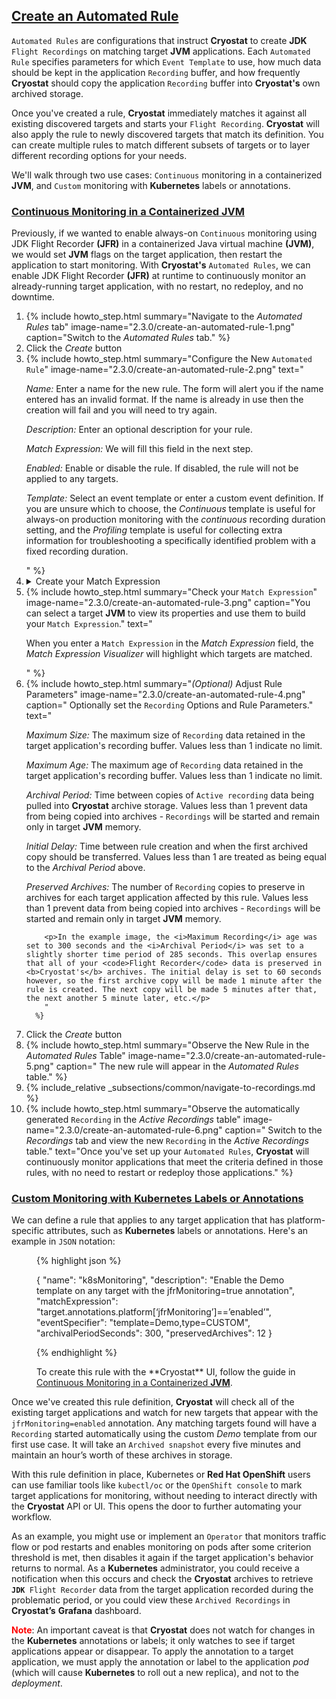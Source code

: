 ## [Create an Automated Rule](#create-an-automated-rule)

`Automated Rules` are configurations that instruct **Cryostat** to create **JDK** `Flight Recordings` on matching
target **JVM** applications. Each `Automated Rule` specifies parameters for which `Event Template` to use, how
much data should be kept in the application `Recording` buffer, and how frequently **Cryostat** should copy the
application `Recording` buffer into **Cryostat's** own archived storage.

Once you've created a rule, **Cryostat** immediately matches it against all existing discovered targets and starts your `Flight Recording`. **Cryostat** will also apply the rule to newly discovered targets that match its definition. You can create multiple rules to match different subsets of targets or to layer different recording options for your needs.

We'll walk through two use cases: `Continuous` monitoring in a containerized **JVM**, and `Custom` monitoring with **Kubernetes** labels or annotations.

### [Continuous Monitoring in a Containerized **JVM**](#continuous-monitoring-in-a-containerized-jvm)

Previously, if we wanted to enable always-on `Continuous` monitoring using JDK Flight Recorder **(JFR)** in a containerized Java virtual machine **(JVM)**, we would set **JVM** flags on the target application, then restart the application to start monitoring. With **Cryostat's** `Automated Rules`, we can enable JDK Flight Recorder  **(JFR)** at runtime to continuously monitor an already-running target application, with no restart, no redeploy, and no downtime.

<ol>
  <li>
      {% include howto_step.html
      summary="Navigate to the <i>Automated Rules</i> tab"
      image-name="2.3.0/create-an-automated-rule-1.png"
      caption="Switch to the <i>Automated Rules</i> tab."
    %}
  </li>
  <li>
    <summary>Click the <i>Create</i> button</summary>
  </li>
  <li>
      {% include howto_step.html
        summary="Configure the New <code>Automated Rule</code>"
        image-name="2.3.0/create-an-automated-rule-2.png"
        text="
      <p>
        <i>Name:</i> Enter a name for the new rule. The form will alert you if the name
        entered has an invalid format. If the name is already in use then the
        creation will fail and you will need to try again.
      </p>
      <p>
        <i>Description:</i> Enter an optional description for your rule.
      </p>
      <p>
        <i>Match Expression:</i> We will fill this field in the next step.
      </p>
      <p>
        <i>Enabled:</i> Enable or disable the rule. If disabled, the rule will not be applied to any targets.
      </p>
      <p>
        <i>Template:</i> Select an event template or enter a custom event definition. If you are
        unsure which to choose, the <i>Continuous</i> template is useful for
        always-on production monitoring with the <i>continuous</i> recording
        duration setting, and the <i>Profiling</i> template is useful for
        collecting extra information for troubleshooting a specifically
        identified problem with a fixed recording duration.
      </p>
      "
      %}
  </li>
  <li>
    <details>
        <summary>Create your Match Expression</summary>
        <p>
            The match expression in a rule definition is a <code>Java-like</code> snippet of code that <b>Cryostat</b> interprets and uses to determine if a rule should be applied to any given target. Match expressions should thus evaluate to a <code>boolean</code> value. The simplest match expressions would be the <code>booleans</code> true or false; if we use true, the rule will apply to every target. The expression has a target object in global scope, with the following form in <code>JSON</code> notation:
        </p>
        <figure>
{% highlight json %}
{
  "alias": "myAppAlias",
  "connectUrl": "service:jmx:rmi:///jndi/rmi://cryostat:9091/jmxrmi",
  "labels": {
    "com.example/service": "customer-login",
  },
  "annotations": {
    "platform": {
      "io.kubernetes/annotation": "annotated"
    },
    "cryostat": {
      "PORT": 9091,
      "HOST": "cryostat",
      "NAMESPACE": "myproject"
    }
  }
}
{% endhighlight %}
        </figure>
        <p>
          The <i>alias, connectUrl, labels, annotations.platform,</i> and <i>annotations.cryostat</i> properties are all guaranteed to be present on the target object. <i>alias</i> and <i>connectUrl</i> will be non-empty strings. The <i>labels</i> and <i>platform annotations</i> may be empty—in <b>OpenShift</b> or <b>Kubernetes</b>, these are populated from the labels and annotations applied to the target’s pod, if any. The <b>Cryostat</b> annotations map will vary per platform, but on <b>OpenShift</b> or <b>Kubernetes</b> you can expect the <i>HOST, PORT, NAMESPACE,</i> and <i>POD_NAME</i> keys to be present and non-empty.

          Here are some examples of <code>Match Expressions</code>:
        </p>
        <figure>

{% highlight bash %}
target.alias == ’com.example.MainClass’

target.alias == ’myAlias’

target.labels[‘com.example/service’] == ’customer-login’

target.labels[‘com.example/service’] != ’customer-login’

target.annotations.cryostat.PORT > 3000

target.annotations.cryostat.PORT > 3000 && target.annotations.platform[‘io.kubernetes/annotation’] == ‘enabled’

!!target.annotations.platform[‘io.kubernetes/annotation’]

/^customer-login[0-9]\*$/.test(target.alias)
{% endhighlight %}

</figure>
</details>

  </li>
  <li>
      {% include howto_step.html
        summary="Check your <code>Match Expression</code>"
        image-name="2.3.0/create-an-automated-rule-3.png"
        caption="You can select a target <b>JVM</b> to view its properties and use them to build your <code>Match Expression</code>."
        text="
          <p>
          When you enter a <code>Match Expression</code> in the <i>Match Expression</i> field, the <i>Match Expression Visualizer</i> will highlight which targets are matched.
          </p>
          "
      %}
  </li>
  <li>
      {% include howto_step.html
        summary="<i>(Optional)</i> Adjust Rule Parameters"
        image-name="2.3.0/create-an-automated-rule-4.png"
        caption="
          Optionally set the <code>Recording</code> Options and Rule Parameters."
        text="
        <p><i>Maximum Size:</i> The maximum size of <code>Recording</code> data retained in the target application's recording buffer. Values less than 1 indicate no limit.</p>
        <p><i>Maximum Age:</i> The maximum age of <code>Recording</code> data retained in the target application's recording buffer. Values less than 1 indicate no limit.</p>
        <p><i>Archival Period:</i> Time between copies of <code>Active recording</code> data being pulled into <b>Cryostat</b> archive storage.
        Values less than 1 prevent data from being copied into archives - <code>Recordings</code> will be started and remain only in target <b>JVM</b> memory.</p>
        <p><i>Initial Delay:</i> Time between rule creation and when the first archived copy should be transferred. Values less than 1 are treated as being equal to the <i>Archival Period</i> above.</p>
        <p><i>Preserved Archives:</i> The number of <code>Recording</code> copies to preserve in archives for each target application affected by this rule. Values less than 1 prevent data from being copied into archives - <code>Recordings</code> will be started and remain only in target <b>JVM</b> memory.</p>

        <p>In the example image, the <i>Maximum Recording</i> age was set to 300 seconds and the <i>Archival Period</i> was set to a slightly shorter time period of 285 seconds. This overlap ensures that all of your <code>Flight Recorder</code> data is preserved in <b>Cryostat's</b> archives. The initial delay is set to 60 seconds however, so the first archive copy will be made 1 minute after the rule is created. The next copy will be made 5 minutes after that, the next another 5 minute later, etc.</p>
        "
      %}

  </li>
  <li>
    <summary>Click the <i>Create</i> button</summary>
  </li>
  <li>
      {% include howto_step.html
        summary="Observe the New Rule in the <i>Automated Rules</i> Table"
        image-name="2.3.0/create-an-automated-rule-5.png"
        caption="
          The new rule will appear in the <i>Automated Rules</i> table."
      %}
  </li>
  <li>
      {% include_relative _subsections/common/navigate-to-recordings.md %}
  </li>
  <li>
      {% include howto_step.html
        summary="Observe the automatically generated <code>Recording</code> in the <i>Active Recordings</i> table"
        image-name="2.3.0/create-an-automated-rule-6.png"
        caption="
          Switch to the <i>Recordings</i> tab and view the new <code>Recording</code> in the <i>Active Recordings</i>
          table."
        text="Once you've set up your <code>Automated Rules</code>, <b>Cryostat</b> will continuously monitor applications that meet the criteria defined in those rules, with no need to restart or redeploy those applications."
      %}
  </li>
</ol>

### [Custom Monitoring with <b>Kubernetes</b> Labels or Annotations](#custom-monitoring-with-kubernetes-labels-or-annotations)

We can define a rule that applies to any target application that has platform-specific attributes, such as **Kubernetes** labels or annotations. Here's an example in `JSON` notation:

<figure>
{% highlight json %}

{
  "name": "k8sMonitoring",
  "description": "Enable the Demo template on any target with the jfrMonitoring=true annotation",
  "matchExpression": "target.annotations.platform[‘jfrMonitoring’]==’enabled’",
  "eventSpecifier": "template=Demo,type=CUSTOM",
  "archivalPeriodSeconds": 300,
  "preservedArchives": 12
}

{% endhighlight %}

  <figcaption>
    To create this rule with the **Cryostat** UI, follow the guide in <a href="{{ page.url }}#continuous-monitoring-in-a-containerized-jvm">Continuous Monitoring in a Containerized <b>JVM</b></a>.
  </figcaption>
</figure>

Once we've created this rule definition, <b>Cryostat</b> will check all of the existing target applications and watch for new targets that appear with the <code>jfrMonitoring=enabled</code> annotation. Any matching targets found will have a <code>Recording</code> started automatically using the custom <i>Demo</i> template from our first use case. It will take an <code>Archived snapshot</code> every five minutes and maintain an hour’s worth of these archives in storage.

With this rule definition in place, </b>Kubernetes</b> or <b>Red Hat OpenShift</b> users can use familiar tools like <code>kubectl/oc</code> or the <code>OpenShift console</code> to mark target applications for monitoring, without needing to interact directly with the <b>Cryostat</b> API or UI. This opens the door to further automating your workflow.

As an example, you might use or implement an <code>Operator</code> that monitors traffic flow or pod restarts and enables monitoring on pods after some criterion threshold is met, then disables it again if the target application's behavior returns to normal. As a <b>Kubernetes</b> administrator, you could receive a notification when this occurs and check the <b>Cryostat</b> archives to retrieve <code><b>JDK</b> Flight Recorder</code> data from the target application recorded during the problematic period, or you could view these <code>Archived Recordings</code> in <b>Cryostat’s</b> <b>Grafana</b> dashboard.

<span style="color:red">**Note**</span>: An important caveat is that **Cryostat** does not watch for changes in the **Kubernetes** annotations or labels; it only watches to see if target applications appear or disappear. To apply the annotation to a target application, we must apply the annotation or label to the application <i>pod</i> (which will cause **Kubernetes** to roll out a new replica), and not to the <i>deployment</i>.
